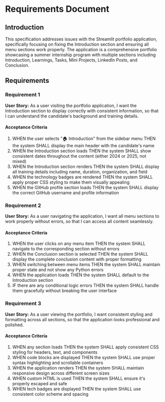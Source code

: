 # Requirements Document

## Introduction

This specification addresses issues with the Streamlit portfolio application, specifically focusing on fixing the Introduction section and ensuring all menu sections work properly. The application is a comprehensive portfolio showcasing a summer internship program with multiple sections including Introduction, Learnings, Tasks, Mini Projects, LinkedIn Posts, and Conclusion.

## Requirements

### Requirement 1

**User Story:** As a user visiting the portfolio application, I want the Introduction section to display correctly with consistent information, so that I can understand the candidate's background and training details.

#### Acceptance Criteria

1. WHEN the user selects "🏠 Introduction" from the sidebar menu THEN the system SHALL display the main header with the candidate's name
2. WHEN the Introduction section loads THEN the system SHALL show consistent dates throughout the content (either 2024 or 2025, not mixed)
3. WHEN the Introduction section renders THEN the system SHALL display all training details including name, duration, organization, and field
4. WHEN the technology badges are rendered THEN the system SHALL apply proper CSS styling to make them visually appealing
5. WHEN the GitHub profile section loads THEN the system SHALL display the correct GitHub username and profile information

### Requirement 2

**User Story:** As a user navigating the application, I want all menu sections to work properly without errors, so that I can access all content seamlessly.

#### Acceptance Criteria

1. WHEN the user clicks on any menu item THEN the system SHALL navigate to the corresponding section without errors
2. WHEN the Conclusion section is selected THEN the system SHALL display the complete conclusion content with proper formatting
3. WHEN switching between menu items THEN the system SHALL maintain proper state and not show any Python errors
4. WHEN the application loads THEN the system SHALL default to the Introduction section
5. IF there are any conditional logic errors THEN the system SHALL handle them gracefully without breaking the user interface

### Requirement 3

**User Story:** As a user viewing the portfolio, I want consistent styling and formatting across all sections, so that the application looks professional and polished.

#### Acceptance Criteria

1. WHEN any section loads THEN the system SHALL apply consistent CSS styling for headers, text, and components
2. WHEN code blocks are displayed THEN the system SHALL use proper syntax highlighting and scrollable containers
3. WHEN the application renders THEN the system SHALL maintain responsive design across different screen sizes
4. WHEN custom HTML is used THEN the system SHALL ensure it's properly escaped and safe
5. WHEN tech badges are displayed THEN the system SHALL use consistent color scheme and spacing